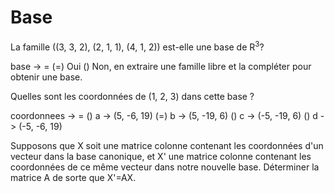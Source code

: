<!SLIDE form=base>

# Base

La famille ((3, 3, 2), (2, 1, 1), (4, 1, 2)) est-elle une base de R<sup>3</sup>?

base ->   = 
    (=) Oui
    () Non, en extraire une famille libre et la compléter pour obtenir une base.

Quelles sont les coordonnées de (1, 2, 3) dans cette base ?

coordonnees ->    =
    ()  a -> (5, -6, 19)
    (=) b -> (5, -19, 6)
    ()  c -> (-5, -19, 6)
    ()  d -> (-5, -6, 19)

Supposons que X soit une matrice colonne contenant les coordonnées d'un vecteur dans la base canonique, et X' une matrice colonne contenant les coordonnées de ce même vecteur dans notre nouvelle base.
Déterminer la matrice A de sorte que X'=AX.

~~~FORM:base~~~